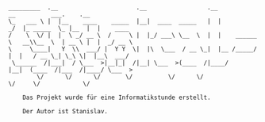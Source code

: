     _________  .__                      .__                 .__              __          ___.    .__           
    \_   ___ \ |  |__    ____    _____  |__|  ____  _____   |  |           _/  |_ _____  \_ |__  |  |    ____  
    /    \  \/ |  |  \ _/ __ \  /     \ |  |_/ ___\ \__  \  |  |    ______ \   __\\__  \  | __ \ |  |  _/ __ \ 
    \     \____|   Y  \\  ___/ |  Y Y  \|  |\  \___  / __ \_|  |__ /_____/  |  |   / __ \_| \_\ \|  |__\  ___/ 
     \______  /|___|  / \___  >|__|_|  /|__| \___  >(____  /|____/          |__|  (____  /|___  /|____/ \___  >
            \/      \/      \/       \/          \/      \/                            \/     \/            \/ 

        Das Projekt wurde für eine Informatikstunde erstellt. 
        
        Der Autor ist Stanislav. 
